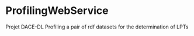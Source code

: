 # ProfilingWebService
Projet DACE-DL
Profiling a pair of rdf datasets for the determination of LPTs
